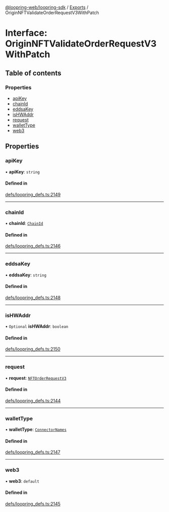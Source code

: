 [@loopring-web/loopring-sdk](../README.md) / [Exports](../modules.md) / OriginNFTValidateOrderRequestV3WithPatch

# Interface: OriginNFTValidateOrderRequestV3WithPatch

## Table of contents

### Properties

- [apiKey](OriginNFTValidateOrderRequestV3WithPatch.md#apikey)
- [chainId](OriginNFTValidateOrderRequestV3WithPatch.md#chainid)
- [eddsaKey](OriginNFTValidateOrderRequestV3WithPatch.md#eddsakey)
- [isHWAddr](OriginNFTValidateOrderRequestV3WithPatch.md#ishwaddr)
- [request](OriginNFTValidateOrderRequestV3WithPatch.md#request)
- [walletType](OriginNFTValidateOrderRequestV3WithPatch.md#wallettype)
- [web3](OriginNFTValidateOrderRequestV3WithPatch.md#web3)

## Properties

### apiKey

• **apiKey**: `string`

#### Defined in

[defs/loopring_defs.ts:2149](https://github.com/Loopring/loopring_sdk/blob/c031084/src/defs/loopring_defs.ts#L2149)

___

### chainId

• **chainId**: [`ChainId`](../enums/ChainId.md)

#### Defined in

[defs/loopring_defs.ts:2146](https://github.com/Loopring/loopring_sdk/blob/c031084/src/defs/loopring_defs.ts#L2146)

___

### eddsaKey

• **eddsaKey**: `string`

#### Defined in

[defs/loopring_defs.ts:2148](https://github.com/Loopring/loopring_sdk/blob/c031084/src/defs/loopring_defs.ts#L2148)

___

### isHWAddr

• `Optional` **isHWAddr**: `boolean`

#### Defined in

[defs/loopring_defs.ts:2150](https://github.com/Loopring/loopring_sdk/blob/c031084/src/defs/loopring_defs.ts#L2150)

___

### request

• **request**: [`NFTOrderRequestV3`](../modules.md#nftorderrequestv3)

#### Defined in

[defs/loopring_defs.ts:2144](https://github.com/Loopring/loopring_sdk/blob/c031084/src/defs/loopring_defs.ts#L2144)

___

### walletType

• **walletType**: [`ConnectorNames`](../enums/ConnectorNames.md)

#### Defined in

[defs/loopring_defs.ts:2147](https://github.com/Loopring/loopring_sdk/blob/c031084/src/defs/loopring_defs.ts#L2147)

___

### web3

• **web3**: `default`

#### Defined in

[defs/loopring_defs.ts:2145](https://github.com/Loopring/loopring_sdk/blob/c031084/src/defs/loopring_defs.ts#L2145)
